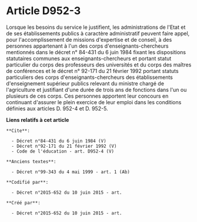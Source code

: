 # Article D952-3

Lorsque les besoins du service le justifient, les administrations de l'Etat et de ses établissements publics à caractère
administratif peuvent faire appel, pour l'accomplissement de missions d'expertise et de conseil, à des personnes appartenant
à l'un des corps d'enseignants-chercheurs mentionnés dans le décret n° 84-431 du 6 juin 1984 fixant les dispositions
statutaires communes aux enseignants-chercheurs et portant statut particulier du corps des professeurs des universités et du
corps des maîtres de conférences et le décret n° 92-171 du 21 février 1992 portant statuts particuliers des corps
d'enseignants-chercheurs des établissements d'enseignement supérieur publics relevant du ministre chargé de l'agriculture et
justifiant d'une durée de trois ans de fonctions dans l'un ou plusieurs de ces corps. Ces personnes apportent leur concours
en continuant d'assurer le plein exercice de leur emploi dans les conditions définies aux articles D. 952-4 et D. 952-5.

**Liens relatifs à cet article**

	**Cite**:

	  - Décret n°84-431 du 6 juin 1984 (V)
	  - Décret n°92-171 du 21 février 1992 (V)
	  - Code de l'éducation - art. D952-4 (V)

	**Anciens textes**:

	  - Décret n°99-343 du 4 mai 1999 - art. 1 (Ab)

	**Codifié par**:

	  - Décret n°2015-652 du 10 juin 2015 - art.

	**Créé par**:

	  - Décret n°2015-652 du 10 juin 2015 - art.
